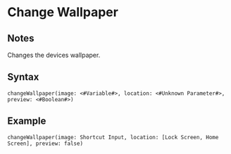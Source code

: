 # Change Wallpaper

## Notes
Changes the devices wallpaper.

## Syntax

```
changeWallpaper(image: <#Variable#>, location: <#Unknown Parameter#>, preview: <#Boolean#>)
```

## Example
```
changeWallpaper(image: Shortcut Input, location: [Lock Screen, Home Screen], preview: false)
```